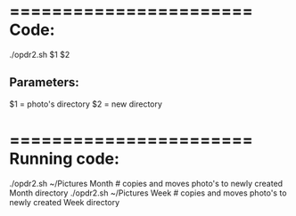 =======================
 Code:
=======================
./opdr2.sh $1 $2

Parameters:
-----------------
$1 = photo's directory
$2 = new directory  

=======================
 Running code:
=======================
./opdr2.sh ~/Pictures Month         # copies and moves photo's to newly created Month directory
./opdr2.sh ~/Pictures Week          # copies and moves photo's to newly created Week directory



